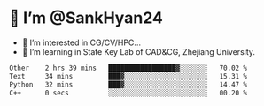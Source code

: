# 👋 I’m @SankHyan24

- 👀 I’m interested in CG/CV/HPC...
- 🌱 I’m learning in State Key Lab of CAD&CG, Zhejiang University.

<!---
SankHyan24/SankHyan24 is a ✨ special ✨ repository because its `README.md` (this file) appears on your GitHub profile.
You can click the Preview link to take a look at your changes.
--->
<!--START_SECTION:waka-->

```txt
Other    2 hrs 39 mins   █████████████████▓░░░░░░░   70.02 %
Text     34 mins         ███▓░░░░░░░░░░░░░░░░░░░░░   15.31 %
Python   32 mins         ███▓░░░░░░░░░░░░░░░░░░░░░   14.47 %
C++      0 secs          ░░░░░░░░░░░░░░░░░░░░░░░░░   00.20 %
```

<!--END_SECTION:waka-->

